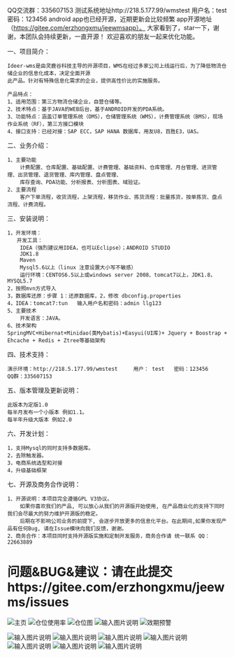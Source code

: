 
QQ交流群：335607153
测试系统地址http://218.5.177.99/wmstest   用户名：test  密码：123456
android app也已经开源，近期更新会比较频繁 app开源地址（https://gitee.com/erzhongxmu/jeewmsapp）。
大家看到了，star一下，谢谢，本团队会持续更新，一直开源！
欢迎喜欢的朋友一起来优化功能。

一、项目简介：
     
    Ideer-wms是由灵鹿谷科技主导的开源项目，WMS在经过多家公司上线运行后，为了降低物流仓储企业的信息化成本，决定全面开源
    此产品。针对有特殊信息化需求的企业，提供高性价比的实施服务。

    产品特点：
    1、适用范围：第三方物流仓储企业，自营仓储等。
    2、技术特点：基于JAVA的WEB后台，基于ANDROID开发的PDA系统。
    3、功能特点：涵盖订单管理系统（OMS），仓储管理系统（WMS），计费管理系统（BMS），现场作业系统（RF），第三方接口模块
    4、接口支持：已经对接：SAP ECC，SAP HANA 数据库，用友U8，百胜E3，UAS。

二、业务介绍：    

    1、主要功能
        计费配置、仓库配置、基础配置、计费管理、基础资料、仓库管理、月台管理、进货管理、出货管理、退货管理、库内管理、盘点管理、
        库存查询、PDA功能、分析报表、分析图表、域验证。
    2、主要流程
        客户下单流程，收货流程，上架流程，移货作业、拣货流程：批量拣货，按单拣货、盘点流程、计费流程。

三、安装说明：
  
    1，开发环境：
       开发工具：
		IDEA（强烈建议用IDEA，也可以Eclipse）；ANDROID STUDIO
		JDK1.8
		Maven
		Mysql5.6以上（linux 注意设置大小写不敏感）
		运行环境：CENTOS6.5以上或windows server 2008、tomcat7以上，JDK1.8， MYSQL5.7
    2，按照mvn方式导入
    3，数据库还原：步骤 1：还原数据库，2，修改 dbconfig.properties
    4，IDEA：tomcat7:tun   输入用户名和密码：admin llg123
    5、主要技术
        开发语言：JAVA。
    6、技术架构
	SpringMVC+Hibernat+Minidao(类Mybatis)+Easyui(UI库)+ Jquery + Boostrap + Ehcache + Redis + Ztree等基础架构
	
四、技术支持：

    演示环境：http://218.5.177.99/wmstest     用户： test   密码：123456
    QQ群：335607153    

五、版本管理及更新说明：


	此版本为定版1.0
	每半月发布一个小版本 例如1.1。
	每半年升级大版本 例如2.0

六、开发计划：

    1，支持Mysql的同时支持多数据库。
    2，去除触发器。
    3，电商系统选型和对接
    4，升级基础框架
   
七、开源及商务合作说明：

    1、开源说明：本项目完全遵循GPL V3协议。
        如果你喜欢我们的产品, 可以放心从我们的开源版开始使用, 在产品商业化的支持下同时我们会尽最大的努力维护开源版的稳定。
        后期在不影响公司业务的前提下, 会逐步开放更多的信息化平台。在此期间,如果你发现产品有任何Bug, 请在Issue模块向我们反馈，谢谢。
    2、商务合作：本项目同时支持开源版实施和定制开发服务，商务合作请 统一联系 QQ：22663889

# 问题&BUG&建议：请在此提交https://gitee.com/erzhongxmu/jeewms/issues
![主页](https://images.gitee.com/uploads/images/2018/1014/235739_2c29bbbf_544004.png "wmshome.png")
![仓位使用率](https://images.gitee.com/uploads/images/2018/1015/000747_4eafc335_544004.png "cwsyl.png")
![仓位图](https://images.gitee.com/uploads/images/2018/1015/000802_e438ced8_544004.png "cwt.png")
![输入图片说明](https://images.gitee.com/uploads/images/2018/1015/000813_bab8d35c_544004.png "ccsl.png")
![效期预警](https://images.gitee.com/uploads/images/2018/1015/000823_c5a982fe_544004.png "xqyj.png")

![输入图片说明](https://images.gitee.com/uploads/images/2018/1016/070614_dad8bb5b_544004.png "ysd.png")
![输入图片说明](https://images.gitee.com/uploads/images/2018/1016/070625_7ab42b77_544004.png "货品ID.png")
![输入图片说明](https://images.gitee.com/uploads/images/2018/1016/070641_343c5b31_544004.png "拣货单.png")
![输入图片说明](https://images.gitee.com/uploads/images/2018/1015/000843_92d44144_544004.png "Screenshot_2018-10-15-00-07-03-907_com.jeewms.www.png")
![输入图片说明](https://images.gitee.com/uploads/images/2018/1015/000857_ad7d16dc_544004.png "Screenshot_2018-10-15-00-03-11-011_com.jeewms.www.png")
![输入图片说明](https://images.gitee.com/uploads/images/2018/1015/000906_e439bf3f_544004.png "Screenshot_2018-10-15-00-03-34-019_com.jeewms.www.png")
![输入图片说明](https://images.gitee.com/uploads/images/2018/1015/000914_a6078e90_544004.png "Screenshot_2018-10-15-00-04-17-626_com.jeewms.www.png")
